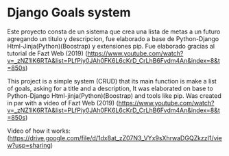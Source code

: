 # Django Goals system

Este proyecto consta de un sistema que crea una lista de metas a un futuro agregando un titulo y descripcion, fue elaborado a base de Python-Django Html-Jinja(Python)(Boostrap) y extensiones pip. Fue elaborado gracias al tutorial de Fazt Web (2019) (https://www.youtube.com/watch?v=_zNZ1lK6RTA&list=PLfPiy0JAh0FK6L6cKrD_CrLhB6Fvdm4An&index=8&t=850s)

This project is a simple system (CRUD) that its main function is make a list of goals, asking for a title and a description, It was elaborated on base to Python-Django Html-jinja(Python)(Boostrap) and tools like pip. Was created in par with a video of Fazt Web (2019) (https://www.youtube.com/watch?v=_zNZ1lK6RTA&list=PLfPiy0JAh0FK6L6cKrD_CrLhB6Fvdm4An&index=8&t=850s)

Video of how it works: (https://drive.google.com/file/d/1dx8at_zZ07N3_VYx9sXhrwaDGQZkzzI1/view?usp=sharing)
